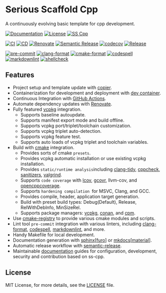 # Serious Scaffold Cpp

A continuously evolving basic template for cpp development.

[![Documentation](https://img.shields.io/badge/Documentation-sphinx-blue)](https://serious-scaffold.github.io/ss-cpp)
[![License](https://img.shields.io/github/license/serious-scaffold/ss-cpp)](https://github.com/serious-scaffold/ss-cpp/blob/master/LICENSE)
[![SS Cpp](https://img.shields.io/badge/Serious%20Scaffold-c++-blue)](https://github.com/serious-scaffold/ss-cpp)

[![CI](https://github.com/serious-scaffold/ss-cpp/actions/workflows/ci.yml/badge.svg)](https://github.com/serious-scaffold/ss-cpp/actions/workflows/ci.yml)
[![CD](https://github.com/serious-scaffold/ss-cpp/actions/workflows/cd.yml/badge.svg)](https://github.com/serious-scaffold/ss-cpp/actions/workflows/cd.yml)
[![Renovate](https://github.com/serious-scaffold/ss-cpp/actions/workflows/renovate.yml/badge.svg)](https://github.com/serious-scaffold/ss-cpp/actions/workflows/renovate.yml)
[![Semantic Release](https://github.com/serious-scaffold/ss-cpp/actions/workflows/semantic-release.yml/badge.svg)](https://github.com/serious-scaffold/ss-cpp/actions/workflows/semantic-release.yml)
[![codecov](https://codecov.io/gh/serious-scaffold/ss-cpp/branch/master/graph/badge.svg?token=123456789)](https://codecov.io/gh/serious-scaffold/ss-cpp)
[![Release](https://img.shields.io/github/v/release/serious-scaffold/ss-cpp)](https://github.com/serious-scaffold/ss-cpp/releases)

[![pre-commit](https://img.shields.io/badge/pre--commit-enabled-brightgreen?logo=pre-commit)](https://github.com/pre-commit/pre-commit)
[![clang-format](https://img.shields.io/badge/clang--format-enabled-blue)](https://github.com/pre-commit/mirrors-clang-format)
[![cmake-format](https://img.shields.io/badge/cmake--format-enabled-blue)](https://github.com/cheshirekow/cmake-format-precommit)
[![codespell](https://img.shields.io/badge/codespell-enabled-blue)](https://github.com/codespell-project/codespell)
[![markdownlint](https://img.shields.io/badge/markdownlint-enabled-blue)](https://github.com/igorshubovych/markdownlint-cli)
[![shellcheck](https://img.shields.io/badge/shellcheck-enabled-blue)](https://github.com/shellcheck-py/shellcheck-py)

## Features

- Project setup and template update with [copier](https://github.com/copier-org/copier/).
- Containerization for development and deployment with [dev container](https://containers.dev/).
- Continuous Integration with [GitHub Actions](https://docs.github.com/actions).
- Automate dependency updates with [Renovate](https://github.com/renovatebot/renovate).
- Fully featured [vcpkg](https://learn.microsoft.com/en-us/vcpkg/) integration.
  - Supports baseline autoupdate.
  - Supports manifest export mode and build offline.
  - Supports vcpkg port/triplet/toolchain customization.
  - Supports vcpkg triplet auto-detection.
  - Supports vcpkg feature test.
  - Supports auto loads of vcpkg triplet and toolchain variables.
- Build with [cmake](https://cmake.org/documentation/) integration.
  - Provides sorts of cmake `presets`.
  - Provides vcpkg automatic installation or use existing vcpkg installation.
  - Provides `static/runtime analysis`including [clang-tidy](https://clang.llvm.org/extra/clang-tidy/), [cppcheck](http://cppcheck.net/manual.html), [sanitizers](https://clang.llvm.org/docs/index.html), [valgrind](https://valgrind.org/docs/manual/manual.html).
  - Supports `code coverage` with [lcov](https://github.com/linux-test-project/lcov), [gcovr](https://github.com/gcovr/gcovr), llvm-cov, and [opencppcoverage](https://github.com/OpenCppCoverage/OpenCppCoverage).
  - Supports `hardening compilation `for MSVC, Clang, and GCC.
  - Provides compile, header, application target generation.
  - Build with preset build types: Debug(Default), Release, RelWithDebInfo, MinSizeRel.
  - Supports package managers: [vcpkg](https://github.com/microsoft/vcpkg), [conan](https://github.com/conan-io/cmake-conan), and [cpm](https://github.com/cpm-cmake/CPM.cmake).
- Use [cmake-registry](https://github.com/msclock/cmake-registry) to provide various cmake modules and scripts.
- Lint tool `pre-commit` integration with various linters, including [clang-format](https://github.com/pre-commit/mirrors-clang-format), [codespell](https://github.com/codespell-project/codespell), [markdownlint](https://github.com/igorshubovych/markdownlint-cli), and more.
- Handy Makefile for local development.
- Documentation generation with [sphinx](https://www.sphinx-doc.org/en/master/)[[furo](https://github.com/pradyunsg/furo)] or [mkdocs](https://www.mkdocs.org/)[[material](https://squidfunk.github.io/mkdocs-material/)].
- Automatic release workflow with [semantic-release](https://github.com/semantic-release/semantic-release).
- Maintainable [documentation](https://serious-scaffold.github.io/ss-cpp/) guides for configuration, development, security and contribution based on ss-cpp.

## License

MIT License, for more details, see the [LICENSE](https://github.com/serious-scaffold/ss-cpp/blob/master/LICENSE) file.
